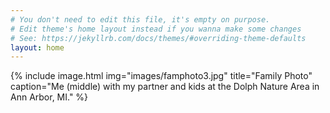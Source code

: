```yaml
---
# You don't need to edit this file, it's empty on purpose.
# Edit theme's home layout instead if you wanna make some changes
# See: https://jekyllrb.com/docs/themes/#overriding-theme-defaults
layout: home
--- 
```

{% include image.html
    img="images/famphoto3.jpg"
    title="Family Photo"
    caption="Me (middle) with my partner and kids at the Dolph Nature Area in Ann Arbor, MI." %}
